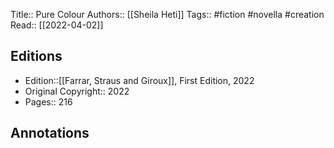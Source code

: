 Title:: Pure Colour
Authors:: [[Sheila Heti]]
Tags:: #fiction #novella #creation
Read:: [[2022-04-02]]

## Editions
- Edition::[[Farrar, Straus and Giroux]], First Edition, 2022
- Original Copyright:: 2022
- Pages:: 216

## Annotations
